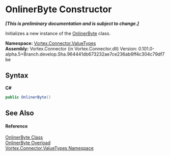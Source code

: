 # OnlinerByte Constructor 
 _**\[This is preliminary documentation and is subject to change.\]**_

Initializes a new instance of the <a href="T_Vortex_Connector_ValueTypes_OnlinerByte.md">OnlinerByte</a> class.

**Namespace:**&nbsp;<a href="N_Vortex_Connector_ValueTypes.md">Vortex.Connector.ValueTypes</a><br />**Assembly:**&nbsp;Vortex.Connector (in Vortex.Connector.dll) Version: 0.101.0-alpha.5+Branch.develop.Sha.964441db673232ae7ce236ab6ff4c304c79df7be

## Syntax

**C#**<br />
``` C#
public OnlinerByte()
```


## See Also


#### Reference
<a href="T_Vortex_Connector_ValueTypes_OnlinerByte.md">OnlinerByte Class</a><br /><a href="Overload_Vortex_Connector_ValueTypes_OnlinerByte__ctor.md">OnlinerByte Overload</a><br /><a href="N_Vortex_Connector_ValueTypes.md">Vortex.Connector.ValueTypes Namespace</a><br />
